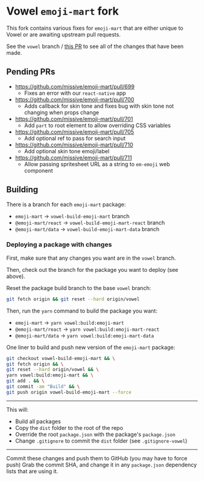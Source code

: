 # Vowel `emoji-mart` fork

This fork contains various fixes for `emoji-mart` that are either unique to Vowel or are awaiting upstream pull requests.

See the `vowel` branch / [this PR](https://github.com/vowel-com/emoji-mart-new/pull/2) to see all of the changes that have been made.

## Pending PRs

- https://github.com/missive/emoji-mart/pull/699
    - Fixes an error with our `react-native` app
- https://github.com/missive/emoji-mart/pull/700
    - Adds callback for skin tone and fixes bug with skin tone not changing when props change
- https://github.com/missive/emoji-mart/pull/701
    - Add `part` to root element to allow overriding CSS variables
- https://github.com/missive/emoji-mart/pull/705
    - Add optional ref to pass for search input
- https://github.com/missive/emoji-mart/pull/710
    - Add optional skin tone emoji/label
- https://github.com/missive/emoji-mart/pull/711
    - Allow passing spritesheet URL as a string to `em-emoji` web component

## Building

There is a branch for each `emoji-mart` package:

- `emoji-mart` -> `vowel-build-emoji-mart` branch
- `@emoji-mart/react` -> `vowel-build-emoji-mart-react` branch
- `@emoji-mart/data` -> `vowel-build-emoji-mart-data` branch

### Deploying a package with changes

First, make sure that any changes you want are in the `vowel` branch.

Then, check out the branch for the package you want to deploy (see above).

Reset the package build branch to the base `vowel` branch:

```sh
git fetch origin && git reset --hard origin/vowel
```

Then, run the `yarn` command to build the package you want:

- `emoji-mart` -> `yarn vowel:build:emoji-mart`
- `@emoji-mart/react` -> `yarn vowel:build:emoji-mart-react`
- `@emoji-mart/data` -> `yarn vowel:build:emoji-mart-data`

One liner to build and push new version of the `emoji-mart` package:

```sh
git checkout vowel-build-emoji-mart && \
git fetch origin && \
git reset --hard origin/vowel && \
yarn vowel:build:emoji-mart && \
git add . && \
git commit -am "Build" && \
git push origin vowel-build-emoji-mart --force
```

---

This will:
- Build all packages
- Copy the `dist` folder to the root of the repo
- Override the root `package.json` with the package's `package.json`
- Change `.gitignore` to commit the `dist` folder (see `.gitignore-vowel`)

---

Commit these changes and push them to GitHub (you may have to force push)
Grab the commit SHA, and change it in any `package.json` dependency lists that are using it.
